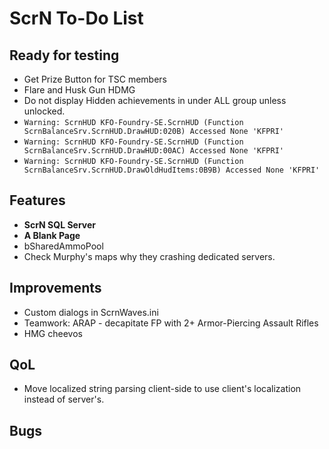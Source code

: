 # ScrN To-Do List

## Ready for testing  
- Get Prize Button for TSC members
- Flare and Husk Gun HDMG
- Do not display Hidden achievements in under ALL group unless unlocked.
- `Warning: ScrnHUD KFO-Foundry-SE.ScrnHUD (Function ScrnBalanceSrv.ScrnHUD.DrawHUD:020B) Accessed None 'KFPRI'`
- `Warning: ScrnHUD KFO-Foundry-SE.ScrnHUD (Function ScrnBalanceSrv.ScrnHUD.DrawHUD:00AC) Accessed None 'KFPRI'`
- `Warning: ScrnHUD KFO-Foundry-SE.ScrnHUD (Function ScrnBalanceSrv.ScrnHUD.DrawOldHudItems:0B9B) Accessed None 'KFPRI'`

## Features
- **ScrN SQL Server**
- **A Blank Page**
- bSharedAmmoPool
- Check Murphy's maps why they crashing dedicated servers.

## Improvements
- Custom dialogs in ScrnWaves.ini
- Teamwork: ARAP - decapitate FP with 2+ Armor-Piercing Assault Rifles
- HMG cheevos

## QoL
- Move localized string parsing client-side to use client's localization instead of server's.

## Bugs
